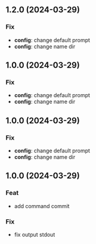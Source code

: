 ## 1.2.0 (2024-03-29)

### Fix

- **config**: change default prompt
- **config**: change name dir

## 1.0.0 (2024-03-29)

### Fix

- **config**: change default prompt
- **config**: change name dir

## 1.0.0 (2024-03-29)

### Fix

- **config**: change default prompt
- **config**: change name dir

## 1.0.0 (2024-03-29)

### Feat

- add command commit

### Fix

- fix output stdout

